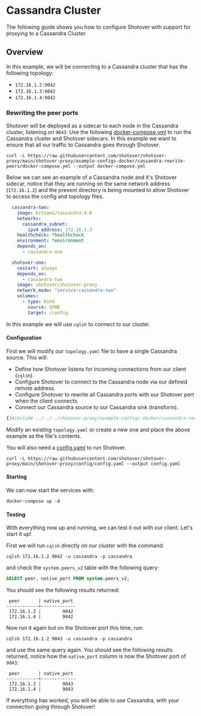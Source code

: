 # Cassandra Cluster
  
The following guide shows you how to configure Shotover with support for proxying to a Cassandra Cluster.

## Overview

In this example, we will be connecting to a Cassandra cluster that has the following topology:

* `172.16.1.2:9042`
* `172.16.1.3:9042`
* `172.16.1.4:9042`

### Rewriting the peer ports

Shotover will be deployed as a sidecar to each node in the Cassandra cluster, listening on `9043`. Use the following [docker-compose.yml](https://raw.githubusercontent.com/conorbros/shotover-proxy/cassandra-docs/shotover-proxy/example-configs-docker/cassandra-rewrite-peers/docker-compose.yml) to run the Cassandra cluster and Shotover sidecars. In this example we want to ensure that all our traffic to Cassandra goes through Shotover.

```console
curl -L https://raw.githubusercontent.com/shotover/shotover-proxy/main/shotover-proxy/example-configs-docker/cassandra-rewrite-peers/docker-compose.yml --output docker-compose.yml
```

Below we can see an example of a Cassandra node and it's Shotover sidecar, notice that they are running on the same network address (`172.16.1.2`) and the present directory is being mounted to allow Shotover to access the config and topology files.

```YAML
  cassandra-two:
    image: bitnami/cassandra:4.0
    networks:
      cassandra_subnet:
        ipv4_address: 172.16.1.3
    healthcheck: *healthcheck
    environment: *environment
    depends_on:
      - cassandra-one

  shotover-one:
    restart: always
    depends_on:
      - cassandra-two
    image: shotover/shotover-proxy
    network_mode: "service:cassandra-two"
    volumes:
      - type: bind
        source: $PWD
        target: /config
```

In this example we will use `cqlsh` to connect to our cluster.

#### Configuration

First we will modify our `topology.yaml` file to have a single Cassandra source. This will:

* Define how Shotover listens for incoming connections from our client (`cqlsh`).
* Configure Shotover to connect to the Cassandra node via our defined remote address.
* Configure Shotover to rewrite all Cassandra ports with our Shotover port when the client connects
* Connect our Cassandra source to our Cassandra sink (transform).

```yaml
{{#include ../../../shotover-proxy/example-configs-docker/cassandra-rewrite-peers/topology.yaml}}
```

Modify an existing `topology.yaml` or create a new one and place the above example as the file's contents.

You will also need a [config.yaml](https://raw.githubusercontent.com/shotover/shotover-proxy/main/shotover-proxy/config/config.yaml) to run Shotover.

```console
curl -L https://raw.githubusercontent.com/shotover/shotover-proxy/main/shotover-proxy/config/config.yaml --output config.yaml
```

#### Starting

We can now start the services with:

```console
docker-compose up -d
```

#### Testing

With everything now up and running, we can test it out with our client. Let's start it up!

First we will run `cqlsh` directly on our cluster with the command:

```console
cqlsh 172.16.1.2 9042 -u cassandra -p cassandra
```

and check the `system.peers_v2` table with the following query:

```sql
SELECT peer, native_port FROM system.peers_v2;
```

You should see the following results returned:

```console
 peer       | native_port
------------+-------------
 172.16.1.3 |        9042
 172.16.1.4 |        9042
```

Now run it again but on the Shotover port this time, run:

```console
cqlsh 172.16.1.2 9043 -u cassandra -p cassandra
```

and use the same query again. You should see the following results returned, notice how the `native_port` column is now the Shotover port of `9043`:

```console
 peer       | native_port
------------+-------------
 172.16.1.3 |        9043
 172.16.1.4 |        9043
```

If everything has worked, you will be able to use Cassandra, with your connection going through Shotover!
